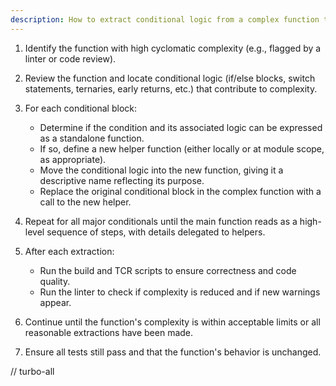```yaml
---
description: How to extract conditional logic from a complex function to reduce cyclomatic complexity
---
```


1. Identify the function with high cyclomatic complexity (e.g., flagged by a linter or code review).

2. Review the function and locate conditional logic (if/else blocks, switch statements, ternaries, early returns, etc.) that contribute to complexity.

3. For each conditional block:
   - Determine if the condition and its associated logic can be expressed as a standalone function.
   - If so, define a new helper function (either locally or at module scope, as appropriate).
   - Move the conditional logic into the new function, giving it a descriptive name reflecting its purpose.
   - Replace the original conditional block in the complex function with a call to the new helper.

4. Repeat for all major conditionals until the main function reads as a high-level sequence of steps, with details delegated to helpers.

5. After each extraction:
   - Run the build and TCR scripts to ensure correctness and code quality.
   - Run the linter to check if complexity is reduced and if new warnings appear.

6. Continue until the function's complexity is within acceptable limits or all reasonable extractions have been made.

7. Ensure all tests still pass and that the function's behavior is unchanged.

// turbo-all
